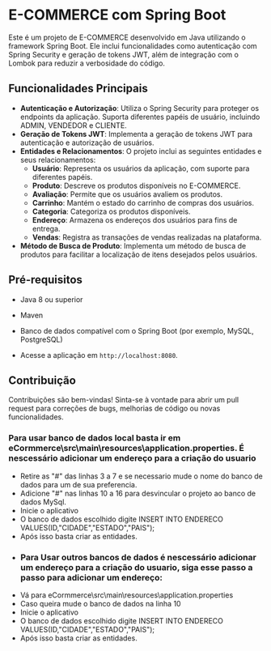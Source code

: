 # E-COMMERCE com Spring Boot

Este é um projeto de E-COMMERCE desenvolvido em Java utilizando o framework Spring Boot. Ele inclui funcionalidades como autenticação com Spring Security e geração de tokens JWT, além de integração com o Lombok para reduzir a verbosidade do código.

## Funcionalidades Principais

- **Autenticação e Autorização**: Utiliza o Spring Security para proteger os endpoints da aplicação. Suporta diferentes papéis de usuário, incluindo ADMIN, VENDEDOR e CLIENTE.
- **Geração de Tokens JWT**: Implementa a geração de tokens JWT para autenticação e autorização de usuários.
- **Entidades e Relacionamentos**: O projeto inclui as seguintes entidades e seus relacionamentos:
  - **Usuário**: Representa os usuários da aplicação, com suporte para diferentes papéis.
  - **Produto**: Descreve os produtos disponíveis no E-COMMERCE.
  - **Avaliação**: Permite que os usuários avaliem os produtos.
  - **Carrinho**: Mantém o estado do carrinho de compras dos usuários.
  - **Categoria**: Categoriza os produtos disponíveis.
  - **Endereço**: Armazena os endereços dos usuários para fins de entrega.
  - **Vendas**: Registra as transações de vendas realizadas na plataforma.
- **Método de Busca de Produto**: Implementa um método de busca de produtos para facilitar a localização de itens desejados pelos usuários.

## Pré-requisitos

- Java 8 ou superior
- Maven
- Banco de dados compatível com o Spring Boot (por exemplo, MySQL, PostgreSQL)

- Acesse a aplicação em `http://localhost:8080`.

## Contribuição

Contribuições são bem-vindas! Sinta-se à vontade para abrir um pull request para correções de bugs, melhorias de código ou novas funcionalidades.

### Para usar banco de dados local basta ir em eCormmerce\src\main\resources\application.properties. É nescessário adicionar um endereço para a criação do usuario
- Retire as "#" das linhas 3 a 7 e se necessario mude o nome do banco de dados para um de sua preferencia.
- Adicione "#" nas linhas 10 a 16 para desvincular o projeto ao banco de dados MySql.
- Inicie o aplicativo
- O banco de dados escolhido digite INSERT INTO ENDERECO VALUES(ID,"CIDADE","ESTADO","PAIS");
- Após isso basta criar as entidades.
- ### Para Usar outros bancos de dados é nescessário adicionar um endereço para a criação do usuario, siga esse passo a passo para adicionar um endereço:
- Vá para eCormmerce\src\main\resources\application.properties
- Caso queira mude o banco de dados na linha 10
- Inicie o aplicativo
- O banco de dados escolhido digite INSERT INTO ENDERECO VALUES(ID,"CIDADE","ESTADO","PAIS");
- Após isso basta criar as entidades.
